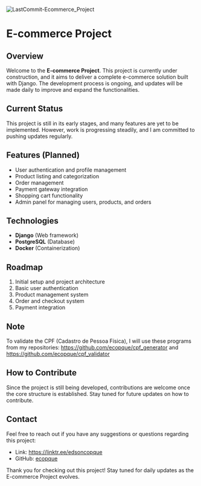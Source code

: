 ![LastCommit-Ecommerce_Project](https://img.shields.io/github/last-commit/ecopque/ecommerce_project?logo=&logoColor=white&label=/ecommerce_project&color=9bf12&&style=flat)&nbsp;
# E-commerce Project

## Overview

Welcome to the **E-commerce Project**. This project is currently under construction, and it aims to deliver a complete e-commerce solution built with Django. The development process is ongoing, and updates will be made daily to improve and expand the functionalities.

## Current Status

This project is still in its early stages, and many features are yet to be implemented. However, work is progressing steadily, and I am committed to pushing updates regularly.

## Features (Planned)

- User authentication and profile management
- Product listing and categorization
- Order management
- Payment gateway integration
- Shopping cart functionality
- Admin panel for managing users, products, and orders

## Technologies

- **Django** (Web framework)
- **PostgreSQL** (Database)
- **Docker** (Containerization)

## Roadmap

1. Initial setup and project architecture
2. Basic user authentication
3. Product management system
4. Order and checkout system
5. Payment integration

## Note
To validate the CPF (Cadastro de Pessoa Física), I will use these programs from my repositories: https://github.com/ecopque/cpf_generator and https://github.com/ecopque/cpf_validator

## How to Contribute

Since the project is still being developed, contributions are welcome once the core structure is established. Stay tuned for future updates on how to contribute.

## Contact

Feel free to reach out if you have any suggestions or questions regarding this project:

- Link: https://linktr.ee/edsoncopque
- GitHub: [ecopque](https://github.com/ecopque)

Thank you for checking out this project! Stay tuned for daily updates as the E-commerce Project evolves.
